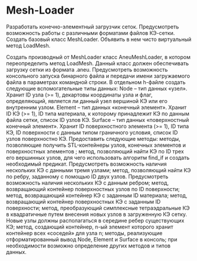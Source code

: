 # Mesh-Loader
Разработать конечно-элементный загрузчик сеток.
Предусмотреть возможность работы с различными форматами файлов КЭ-сетки. Создать базовый класс MeshLoader. Объявить в нем чисто виртуальный метод LoadMesh.

Создать производный от MeshLoader класс AneuMeshLoader, в котором переопределить метод LoadMesh. Данный класс должен обеспечивать загрузку сетки из формата .aneu.
Предусмотреть возможность консольного запуска бинарного файла и передачи имени загружаемого файла в параметрах командной строки.
В отдельном h-файле создать следующие вспомогательные типы данных:
  Node – тип данных «узел». Хранит ID узла (>= 1), декартовы координаты узла и флаг, определяющий, является ли данный узел вершиной КЭ или его внутренним узлом.
  Element – тип данных «конечный элемент». Хранит ID КЭ (>= 1), ID типа материала, к которому принадлежит КЭ по данным файла сетки, список ID узлов КЭ.
  Surface – тип данных «поверхностный конечный элемент». Хранит ID поверхностного элемента (>= 1), ID типа КЭ, ID поверхности с данным типом граничного условия, список ID узлов поверхностно КЭ.
Предоставить следующие методы:
методы, позволяющие получить STL-контейнеры узлов, конечных элементов и поверхностных элементов ;
метод, позволяющий найти КЭ по ID трех его вершинных узлов, для чего использовать алгоритм find_if и создать необходимый предикат. Предусмотреть возможность наличия нескольких КЭ с данными тремя узлами;
метод, позволяющий найти КЭ по ребру, заданному с помощью ID двух узлов. Предусмотреть возможность наличия нескольких КЭ с данным ребром;
метод, возвращающий контейнер поверхностных узлов по ID поверхности;
метод, возвращающий контейнер КЭ с заданным ID материала;
метод, возвращающий контейнер поверхностных КЭ с заданным ID поверхности;
метод, преобразующий симплексные тетраэдральные КЭ в квадратичные путем внесения новых узлов в загруженную КЭ сетку. Новые узлы должны располагаться в середине ребер существующих КЭ;
метод, создающий контейнер, n-ый элемент которого хранит контейнер всех «соседей» для узла n;
методы, реализующие отформатированный вывод Node, Element и Surface в консоль;
при необходимости возможно определение других методов и типов данных.
